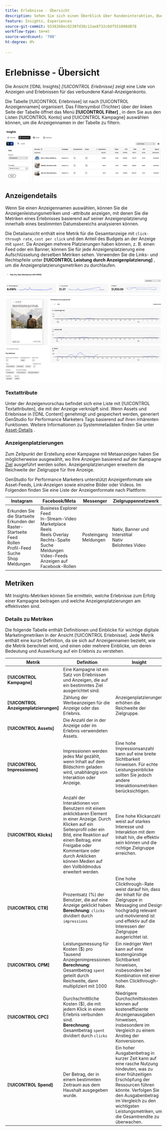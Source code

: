 ```yaml
---
title: Erlebnisse - Übersicht
description: Sehen Sie sich einen Überblick über Kundeninteraktion, Budget und Ausgaben für Erlebnisse und Anzeigenleistung im Adobe GenStudio für Performance-Marketer an.
feature: Insights, Experiences
source-git-commit: b538268ec0238fd38c12ae8f32c0df551890d878
workflow-type: tm+mt
source-wordcount: '708'
ht-degree: 0%

---
```



# Erlebnisse - Übersicht

Die Ansicht [!DNL Insights] _[!UICONTROL Erlebnisse]_ zeigt eine Liste von Anzeigen und Erlebnissen für das verbundene Kanal-Anzeigenkonto.

Die Tabelle [!UICONTROL Erlebnisse] ist nach [!UICONTROL Anzeigennamen] organisiert. Das Filtersymbol (Trichter) über der linken Seite der Tabelle öffnet das Menü **[!UICONTROL Filter]** , in dem Sie aus den Listen [!UICONTROL Konto] und [!UICONTROL Kampagne] auswählen können, um die Anzeigennamen in der Tabelle zu filtern.

![Erlebnisfilter und Tabelle](../../assets/insights-experiences-filter.png)

## Anzeigendetails

Wenn Sie einen Anzeigennamen auswählen, können Sie die Anzeigenleistungsmetriken und -attribute anzeigen, mit denen Sie die Metriken eines Erlebnisses basierend auf seiner Anzeigenplatzierung innerhalb eines bestimmten Datumsbereichs analysieren können.

Die Detailansicht enthält eine Metrik für die Gesamtanzeige mit `click-through rate`, `cost per click` und den Anteil des Budgets an der Anzeige mit `spent`. Da Anzeigen mehrere Platzierungen haben können, z. B. einen Feed oder ein Banner, können Sie für jede Anzeigenplatzierung eine Aufschlüsselung derselben Metriken sehen. Verwenden Sie die Links- und Rechtspfeile unter **[!UICONTROL Leistung durch Anzeigenplatzierung]** , um die Anzeigenplatzierungsmetriken zu durchlaufen.

![Anzeigendetails mit Metriken und Anzeigenplatzierungen](../../assets/insights-ad-details.png)

### Textattribute

Unter der Anzeigenvorschau befindet sich eine Liste mit [!UICONTROL Textattributen], die mit der Anzeige verknüpft sind. Wenn Assets und Erlebnisse in [!DNL Content] genehmigt und gespeichert werden, generiert GenStudio for Performance Marketers Tags basierend auf ihren inhärenten Funktionen. Weitere Informationen zu Systemmetadaten finden Sie unter [Asset-Details](../content/asset-details.md#system-metadata) .

### Anzeigenplatzierungen

Zum Zeitpunkt der Erstellung einer Kampagne mit Metaanzeigen haben Sie möglicherweise ausgewählt, wo Ihre Anzeigen basierend auf der Kampagne [Ziel](channels.md#objectives) ausgeführt werden sollen. Anzeigenplatzierungen erweitern die Reichweite der Zielgruppe für Ihre Anzeige.

GenStudio for Performance Marketers unterstützt Anzeigenformate wie Asset-Feeds, Link-Anzeigen sowie einzelne Bilder oder Videos. Im Folgenden finden Sie eine Liste der Anzeigenformate nach Plattform:

| Instagram | Facebook/Meta | Messenger | Zielgruppennetzwerk |
| --- | --- | --- | --- |
| Erkunden Sie die Startseite<br>Erkunden der Raster-Startseite<br>Feed<br>Rollen<br>Profil-Feed<br>Suche<br>Shop<br>Meldungen<br> | Business Explorer<br>Feed<br>In-Stream-Video<br>Marketplace<br>Reels<br>Reels Overlay<br>Rechts-Spalte<br>Suche<br>Meldungen<br>Video-Feeds<br>Anzeigen auf Facebook-Rollen | Posteingang<br>Meldungen | Nativ, Banner und Interstitial<br>Nativ<br>Belohntes Video |

## Metriken

Mit Insights-Metriken können Sie ermitteln, welche Erlebnisse zum Erfolg einer Kampagne beitragen und welche Anzeigenplatzierungen am effektivsten sind.

### Details zu Metriken

Die folgende Tabelle enthält Definitionen und Einblicke für wichtige digitale Marketingmetriken in der Ansicht [!UICONTROL Erlebnisse]. Jede Metrik enthält eine kurze Definition, da sie sich auf Anzeigennamen bezieht, wie die Metrik berechnet wird, und einen oder mehrere Einblicke, um deren Bedeutung und Auswirkung auf ein Erlebnis zu verstehen.

| Metrik | Definition | Insight |
| ---------------------- | ----------------------------- | -------------------------------- |
| **[!UICONTROL Kampagne]** | Eine Kampagne ist ein Satz von Erlebnissen und Anzeigen, die auf ein bestimmtes Ziel ausgerichtet sind. | |
| **[!UICONTROL Anzeigenplatzierungen]** | Zählung der Werbeanzeigen für die Anzeige oder das Erlebnis. | Anzeigenplatzierungen erhöhen die Reichweite der Zielgruppe. |
| **[!UICONTROL Assets]** | Die Anzahl der in der Anzeige oder im Erlebnis verwendeten Assets. | |
| **[!UICONTROL Impressionen]** | Impressionen werden jedes Mal gezählt, wenn Inhalt auf dem Bildschirm geladen wird, unabhängig von Interaktion oder Anzeige. | Eine hohe Impressionsanzahl kann auf eine breite Sichtbarkeit hinweisen. Für echte Leistungseinblicke sollten Sie jedoch andere Interaktionsmetriken berücksichtigen. |
| **[!UICONTROL Klicks]** | Anzahl der Interaktionen von Benutzern mit einem anklickbaren Element in einer Anzeige. Durch Klicken auf ein Seitenprofil oder ein Bild, eine Reaktion auf einen Beitrag, eine Freigabe oder Kommentare oder durch Anklicken können Medien auf den Vollbildmodus erweitert werden. | Eine hohe Klickanzahl weist auf starkes Interesse und Interaktion mit dem Inhalt hin, die effektiv sein können und die richtige Zielgruppe erreichen. |
| **[!UICONTROL CTR]** | Prozentsatz (%) der Benutzer, die auf eine Anzeige geklickt haben <br>**Berechnung**: `clicks` dividiert durch `impressions` | Eine hohe Clickthrough-Rate weist darauf hin, dass der Inhalt für die Zielgruppe in Messaging und Design hochgradig relevant und motivierend ist und effektiv auf die Interessen der Zielgruppe ausgerichtet ist. |
| **[!UICONTROL CPM]** | Leistungsmessung für Kosten ($) pro Tausend Anzeigenimpressionen.<br>**Berechnung**: Gesamtbetrag `spent` geteilt durch Reichweite, dann multipliziert mit 1000 | Ein niedriger Wert kann auf eine kostengünstige Sichtbarkeit hinweisen, insbesondere bei Kombination mit einer hohen Clickthrough-Rate. |
| **[!UICONTROL CPC]** | Durchschnittliche Kosten ($), die mit jedem Klick in einem Erlebnis verbunden sind.<br>**Berechnung**: Gesamtbetrag `spent` dividiert durch `clicks` | Niedrigere Durchschnittskosten können auf kosteneffiziente Anzeigenausgaben hinweisen, insbesondere im Vergleich zu einem Anstieg der Konversionen. |
| **[!UICONTROL Spend]** | Der Betrag, der in einem bestimmten Zeitraum aus dem Haushalt ausgegeben wurde. | Ein hoher Ausgabenbetrag in kurzer Zeit kann auf eine rasche Nutzung hindeuten, was zu einer frühzeitigen Erschöpfung der Ressourcen führen könnte. Verfolgen Sie den Ausgabenbetrag im Vergleich zu den wichtigsten Leistungsmetriken, um die Gesamtrendite zu überwachen. |
